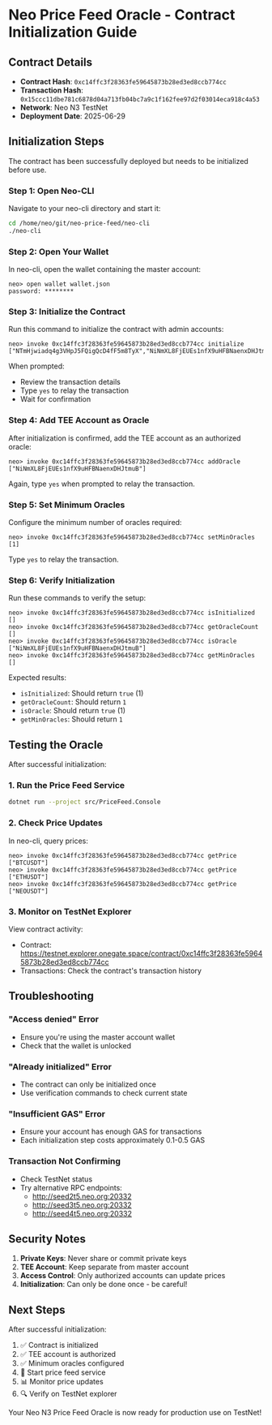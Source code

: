# Neo Price Feed Oracle - Contract Initialization Guide

## Contract Details

- **Contract Hash**: `0xc14ffc3f28363fe59645873b28ed3ed8ccb774cc`
- **Transaction Hash**: `0x15ccc11dbe781c6878d04a713fb04bc7a9c1f162fee97d2f03014eca918c4a53`
- **Network**: Neo N3 TestNet
- **Deployment Date**: 2025-06-29

## Initialization Steps

The contract has been successfully deployed but needs to be initialized before use.

### Step 1: Open Neo-CLI

Navigate to your neo-cli directory and start it:

```bash
cd /home/neo/git/neo-price-feed/neo-cli
./neo-cli
```

### Step 2: Open Your Wallet

In neo-cli, open the wallet containing the master account:

```
neo> open wallet wallet.json
password: ********
```

### Step 3: Initialize the Contract

Run this command to initialize the contract with admin accounts:

```
neo> invoke 0xc14ffc3f28363fe59645873b28ed3ed8ccb774cc initialize ["NTmHjwiadq4g3VHpJ5FQigQcD4fF5m8TyX","NiNmXL8FjEUEs1nfX9uHFBNaenxDHJtmuB"]
```

When prompted:
- Review the transaction details
- Type `yes` to relay the transaction
- Wait for confirmation

### Step 4: Add TEE Account as Oracle

After initialization is confirmed, add the TEE account as an authorized oracle:

```
neo> invoke 0xc14ffc3f28363fe59645873b28ed3ed8ccb774cc addOracle ["NiNmXL8FjEUEs1nfX9uHFBNaenxDHJtmuB"]
```

Again, type `yes` when prompted to relay the transaction.

### Step 5: Set Minimum Oracles

Configure the minimum number of oracles required:

```
neo> invoke 0xc14ffc3f28363fe59645873b28ed3ed8ccb774cc setMinOracles [1]
```

Type `yes` to relay the transaction.

### Step 6: Verify Initialization

Run these commands to verify the setup:

```
neo> invoke 0xc14ffc3f28363fe59645873b28ed3ed8ccb774cc isInitialized []
neo> invoke 0xc14ffc3f28363fe59645873b28ed3ed8ccb774cc getOracleCount []
neo> invoke 0xc14ffc3f28363fe59645873b28ed3ed8ccb774cc isOracle ["NiNmXL8FjEUEs1nfX9uHFBNaenxDHJtmuB"]
neo> invoke 0xc14ffc3f28363fe59645873b28ed3ed8ccb774cc getMinOracles []
```

Expected results:
- `isInitialized`: Should return `true` (1)
- `getOracleCount`: Should return `1`
- `isOracle`: Should return `true` (1)
- `getMinOracles`: Should return `1`

## Testing the Oracle

After successful initialization:

### 1. Run the Price Feed Service

```bash
dotnet run --project src/PriceFeed.Console
```

### 2. Check Price Updates

In neo-cli, query prices:

```
neo> invoke 0xc14ffc3f28363fe59645873b28ed3ed8ccb774cc getPrice ["BTCUSDT"]
neo> invoke 0xc14ffc3f28363fe59645873b28ed3ed8ccb774cc getPrice ["ETHUSDT"]
neo> invoke 0xc14ffc3f28363fe59645873b28ed3ed8ccb774cc getPrice ["NEOUSDT"]
```

### 3. Monitor on TestNet Explorer

View contract activity:
- Contract: https://testnet.explorer.onegate.space/contract/0xc14ffc3f28363fe59645873b28ed3ed8ccb774cc
- Transactions: Check the contract's transaction history

## Troubleshooting

### "Access denied" Error
- Ensure you're using the master account wallet
- Check that the wallet is unlocked

### "Already initialized" Error
- The contract can only be initialized once
- Use verification commands to check current state

### "Insufficient GAS" Error
- Ensure your account has enough GAS for transactions
- Each initialization step costs approximately 0.1-0.5 GAS

### Transaction Not Confirming
- Check TestNet status
- Try alternative RPC endpoints:
  - http://seed2t5.neo.org:20332
  - http://seed3t5.neo.org:20332
  - http://seed4t5.neo.org:20332

## Security Notes

1. **Private Keys**: Never share or commit private keys
2. **TEE Account**: Keep separate from master account
3. **Access Control**: Only authorized accounts can update prices
4. **Initialization**: Can only be done once - be careful!

## Next Steps

After successful initialization:

1. ✅ Contract is initialized
2. ✅ TEE account is authorized
3. ✅ Minimum oracles configured
4. 🚀 Start price feed service
5. 📊 Monitor price updates
6. 🔍 Verify on TestNet explorer

Your Neo N3 Price Feed Oracle is now ready for production use on TestNet!